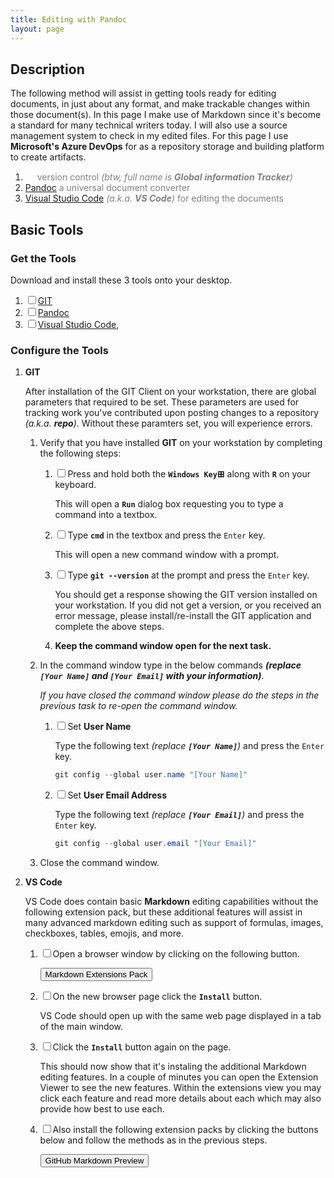 ```yaml
---
title: Editing with Pandoc
layout: page
---
```

## Description

The following method will assist in getting tools ready for editing documents,
in just about any format, and make trackable changes within those document(s).
In this page I make use of Markdown since it's become a standard for many
technical writers today. I will also use a source management system to check
in my edited files. For this page I use **Microsoft's Azure DevOps** for
as a repository storage and building platform to create artifacts.

1. [<img src="https://git-scm.com/images/logo@2x.png" height="15"/>][GIT]
   <span style="color: grey;">version control _(btw, full name is **Global**_
   _**information Tracker**)_</span>
1. [Pandoc] <span style="color: grey;">a universal document converter</span>
1. [Visual Studio Code] <span style="color: grey;">_(a.k.a. **VS Code**)_ for
   editing the documents</span>

## Basic Tools

### Get the Tools

   Download and install these 3 tools onto your desktop.

1. <input type="checkbox" />[GIT][GIT Downloads]
2. <input type="checkbox" />[Pandoc][Install Pandoc]
3. <input type="checkbox" />[Visual Studio Code],

### Configure the Tools

1. **GIT**

   After installation of the GIT Client on your workstation, there are global
   parameters that required to be set. These parameters are used for tracking 
   work you've contributed upon posting changes to a repository
   _(a.k.a. **repo**)_. Without these paramters set, you will experience errors.

   1. Verify that you have installed **GIT** on your workstation by completing
      the following steps:  
      1. <input type="checkbox" />Press and hold both the **`Windows Key`⊞**
         along with **`R`** on your keyboard.

         This will open a **`Run`** dialog box requesting you to type a command
         into a textbox.
      2. <input type="checkbox" />Type **`cmd`**<i title="Copy Text"
         class="fas fa-clipboard" clip-text='cmd'></i> in the textbox and press
         the `Enter` key.

         This will open a new command window with a prompt.
      3. <input type="checkbox" />Type **`git --version`**<i title="Copy Text"
         class="fas fa-clipboard" clip-text='git --version'></i> at the prompt
         and press the `Enter` key.

         You should get a response showing the GIT version installed on your
         workstation. If you did not get a version, or you received an
         error message, please install/re-install the GIT application and
         complete the above steps.
      4. **Keep the command window open for the next task.**
   2. In the command window type in the below commands **_(replace
      `[Your Name]` and `[Your Email]` with your information)_**.

      _If you have closed the command window please do the steps in the_
      _previous task to re-open the command window._

      1. <input type="checkbox" />Set **User Name**

         Type the following text  _(replace **`[Your Name]`**)_ and press the
         `Enter` key.

         <i title="Copy Text" style="float:right;" class="fas fa-clipboard"
         clip-text='git config --global user.name "[Your Name]"'></i>

         ```powershell
         git config --global user.name "[Your Name]"
         ```

      2. <input type="checkbox" />Set **User Email Address**

         Type the following text _(replace **`[Your Email]`**)_ and press the
         `Enter` key.

         <i title="Copy Text" style="float:right;" class="fas fa-clipboard"
         clip-text='git config --global user.email "[Your Email]"'></i>

         ```powershell
         git config --global user.email "[Your Email]"
         ```

   3. Close the command window.

2. **VS Code**

   VS Code does contain basic **Markdown** editing capabilities without the
   following extension pack, but these additional features will assist in many
   advanced markdown editing such as support of formulas, images, checkboxes,
   tables, emojis, and more.

   1. <input type="checkbox" />Open a browser window by clicking on the
      following button.

        <button onclick=
          "window.open('https://marketplace.visualstudio.com/items?itemName=bat67.markdown-extension-pack', '_blank');"
          >Markdown Extensions Pack</button>

   2. <input type="checkbox" />On the new browser page click the **`Install`**
      button.

      VS Code should open up with the same web page displayed in a tab of the
      main window.

   3. <input type="checkbox" />Click the **`Install`** button again on the page.

      This should now show that it's instaling the additional Markdown editing
      features. In a couple of minutes you can open the Extension Viewer to see
      the new features. Within the extensions view you may click each feature
      and read more details about each which may also provide how best to use
      each.

   4. <input type="checkbox" />Also install the following extension packs by
      clicking the buttons below and follow the methods as in the previous steps.

      <button onclick="window.open('https://marketplace.visualstudio.com/items?itemName=bierner.github-markdown-preview', '_blank');">
      GitHub Markdown Preview</button>

[GIT]: https://git-scm.com/about "git --local-branching-on-the-cheap"
[GIT Downloads]: https://git-scm.com/downloads "git --fast-version-control"
[Visual Studio Code]: https://code.visualstudio.com "Microsoft's Visual Studio Code"
[Pandoc]: https://pandoc.org "Pandoc, a universal document converter"
[Install Pandoc]: https://pandoc.org/installing.html "Download and install Pandoc"
